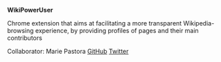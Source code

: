 **WikiPowerUser**

Chrome extension that aims at facilitating a more transparent Wikipedia-browsing experience, by providing profiles of pages and their main contributors

Collaborator: Marie Pastora [GitHub](https://www.github.com/mariepastora) [Twitter](https://www.twitter.com/mariepastora)